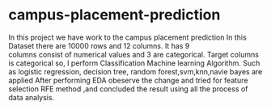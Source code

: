 # campus-placement-prediction
In this project we have work to the campus placement prediction 
In this Dataset there are 10000 rows and 12 columns.
It has 9 columns consist of numerical values and 3 are categorical.
Target columns is categorical so, I perform Classification Machine learning Algorithm.
Such as logistic regression, decision tree, random forest,svm,knn,navie bayes are applied 
After performing EDA obeserve the change and tried for feature selection RFE method ,and concluded the result using all the process of data analysis.
